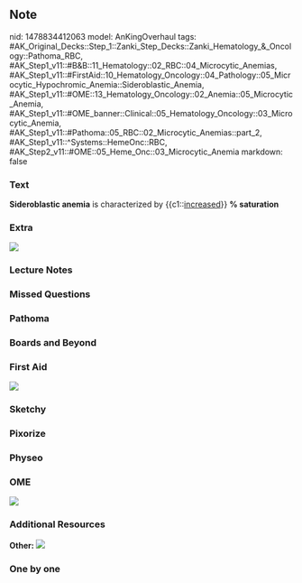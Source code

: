 ## Note
nid: 1478834412063
model: AnKingOverhaul
tags: #AK_Original_Decks::Step_1::Zanki_Step_Decks::Zanki_Hematology_&_Oncology::Pathoma_RBC, #AK_Step1_v11::#B&B::11_Hematology::02_RBC::04_Microcytic_Anemias, #AK_Step1_v11::#FirstAid::10_Hematology_Oncology::04_Pathology::05_Microcytic_Hypochromic_Anemia::Sideroblastic_Anemia, #AK_Step1_v11::#OME::13_Hematology_Oncology::02_Anemia::05_Microcytic_Anemia, #AK_Step1_v11::#OME_banner::Clinical::05_Hematology_Oncology::03_Microcytic_Anemia, #AK_Step1_v11::#Pathoma::05_RBC::02_Microcytic_Anemias::part_2, #AK_Step1_v11::^Systems::HemeOnc::RBC, #AK_Step2_v11::#OME::05_Heme_Onc::03_Microcytic_Anemia
markdown: false

### Text
<div>
  <div>
    <b>Sideroblastic anemia</b> is characterized by
    {{c1::<u>increased</u>}} <b>% saturation</b>
  </div>
</div>

### Extra
<img src="paste-68728066670799.jpg">

### Lecture Notes


### Missed Questions


### Pathoma


### Boards and Beyond


### First Aid
<img src="tmp4ZVKzQ.png">

### Sketchy


### Pixorize


### Physeo


### OME
<div class="ome-widget">
  <a href=
  "https://onlinemeded.org/spa/hematology-oncology/microcytic-anemia/acquire?ref=anki">
  <img src="_OME_AnkiFlashcards_Lesson_5.png"></a>
</div>

### Additional Resources
<b>Other:</b> <img src="tmpCZ4FXy.png">

### One by one

